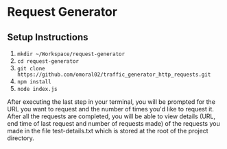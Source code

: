 # Request Generator
## Setup Instructions
1. `mkdir ~/Workspace/request-generator`
2. `cd request-generator`
3. `git clone https://github.com/omoral02/traffic_generator_http_requests.git`
4. `npm install`
5. `node index.js`

After executing the last step in your terminal, you will be prompted for the URL you want to request and the number of times you'd like to request it. After all the requests are completed, you will be able to view details (URL, end time of last request and number of requests made) of the requests you made in the file test-details.txt which is stored at the root of the project directory.
